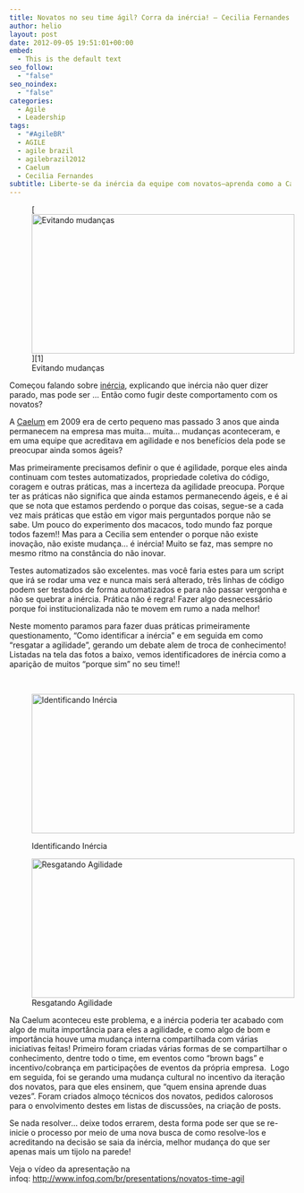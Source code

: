 ```yaml
---
title: Novatos no seu time ágil? Corra da inércia! – Cecilia Fernandes
author: helio
layout: post
date: 2012-09-05 19:51:01+00:00
embed:
  - This is the default text
seo_follow:
  - "false"
seo_noindex:
  - "false"
categories:
  - Agile
  - Leadership
tags:
  - "#AgileBR"
  - AGILE
  - agile brazil
  - agilebrazil2012
  - Caelum
  - Cecilia Fernandes
subtitle: Liberte-se da inércia da equipe com novatos—aprenda como a Caelum identificou padrões de "porque sim", resgatou agilidade através de compartilhamento de conhecimento e transformou erros em oportunidades de aprendizado
---
```


<figure id="attachment_606" style="width: 470px" class="wp-caption aligncenter">[<img class="size-full wp-image-606" src="/uploads/2012/09/corraDaInerciaCecilia.jpg" alt="Evitando mudanças" width="470" height="249" srcset="/uploads/2012/09/corraDaInerciaCecilia.jpg 470w, /uploads/2012/09/corraDaInerciaCecilia-300x158.jpg 300w" sizes="(max-width: 470px) 100vw, 470px" />][1]<figcaption class="wp-caption-text">Evitando mudanças</figcaption></figure>

Começou falando sobre [inércia][2], explicando que inércia não quer dizer parado, mas pode ser … Então como fugir deste comportamento com os novatos?

A <a title="caelum" href="http://www.caelum.com.br/" target="_blank">Caelum</a> em 2009 era de certo pequeno mas passado 3 anos que ainda permanecem na empresa mas muita… muita… mudanças aconteceram, e em uma equipe que acreditava em agilidade e nos benefícios dela pode se preocupar ainda somos ágeis?

Mas primeiramente precisamos definir o que é agilidade, porque eles ainda continuam com testes automatizados, propriedade coletiva do código, coragem e outras práticas, mas a incerteza da agilidade preocupa. Porque ter as práticas não significa que ainda estamos permanecendo ágeis, e é ai que se nota que estamos perdendo o porque das coisas, segue-se a cada vez mais práticas que estão em vigor mais perguntados porque não se sabe. Um pouco do experimento dos macacos, todo mundo faz porque todos fazem!! Mas para a Cecilia sem entender o porque não existe inovação, não existe mudança… é inércia! Muito se faz, mas sempre no mesmo ritmo na constância do não inovar.

Testes automatizados são excelentes. mas você faria estes para um script que irá se rodar uma vez e nunca mais será alterado, três linhas de código podem ser testados de forma automatizados e para não passar vergonha e não se quebrar a inércia. Prática não é regra! Fazer algo desnecessário porque foi institucionalizada não te movem em rumo a nada melhor!

Neste momento paramos para fazer duas práticas primeiramente questionamento, &#8220;Como identificar a inércia&#8221; e em seguida em como &#8220;resgatar a agilidade&#8221;, gerando um debate alem de troca de conhecimento! Listadas na tela das fotos a baixo, vemos identificadores de inércia como a aparição de muitos &#8220;porque sim&#8221; no seu time!!

&nbsp;<figure id="attachment_607" style="width: 470px" class="wp-caption aligncenter">

[<img class="size-full wp-image-607" src="/uploads/2012/09/identificandoInercia.jpg" alt="Identificando Inércia" width="470" height="249" srcset="/uploads/2012/09/identificandoInercia.jpg 470w, /uploads/2012/09/identificandoInercia-300x158.jpg 300w" sizes="(max-width: 470px) 100vw, 470px" />][3]<figcaption class="wp-caption-text">Identificando Inércia</figcaption></figure> <figure id="attachment_608" style="width: 470px" class="wp-caption aligncenter">[<img class="size-full wp-image-608" src="/uploads/2012/09/resgatandoAgilidade.jpg" alt="Resgatando Agilidade" width="470" height="249" srcset="/uploads/2012/09/resgatandoAgilidade.jpg 470w, /uploads/2012/09/resgatandoAgilidade-300x158.jpg 300w" sizes="(max-width: 470px) 100vw, 470px" />][4]<figcaption class="wp-caption-text">Resgatando Agilidade</figcaption></figure>

Na Caelum aconteceu este problema, e a inércia poderia ter acabado com algo de muita importância para eles a agilidade, e como algo de bom e importância houve uma mudança interna compartilhada com várias iniciativas feitas! Primeiro foram criadas várias formas de se compartilhar o conhecimento, dentre todo o time, em eventos como &#8220;brown bags&#8221; e incentivo/cobrança em participações de eventos da própria empresa.  Logo em seguida, foi se gerando uma mudança cultural no incentivo da iteração dos novatos, para que eles ensinem, que &#8220;quem ensina aprende duas vezes&#8221;. Foram criados almoço técnicos dos novatos, pedidos calorosos para o envolvimento destes em listas de discussões, na criação de posts.

Se nada resolver… deixe todos errarem, desta forma pode ser que se re-inicie o processo por meio de uma nova busca de como resolve-los e acreditando na decisão se saia da inércia, melhor mudança do que ser apenas mais um tijolo na parede!

Veja o vídeo da apresentação na infoq: <a title="Novatos no time Ágil" href="http://www.infoq.com/br/presentations/novatos-time-agil" target="_blank">http://www.infoq.com/br/presentations/novatos-time-agil</a>

&nbsp;

[1]: /uploads/2012/09/corraDaInerciaCecilia.jpg
[2]: http://pt.wikipedia.org/wiki/In%C3%A9rcia "inércia"
[3]: /uploads/2012/09/identificandoInercia.jpg
[4]: /uploads/2012/09/resgatandoAgilidade.jpg
